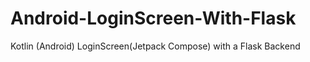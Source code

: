 # Android-LoginScreen-With-Flask
 Kotlin (Android) LoginScreen(Jetpack Compose) with a Flask Backend
